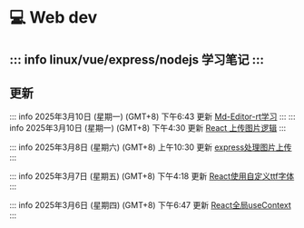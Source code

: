 # :computer: Web dev

::: info
linux/vue/express/nodejs 学习笔记
:::
---
## 更新    
::: info
2025年3月10日 (星期一) (GMT+8) 下午6:43
更新
[Md-Editor-rt学习](./前端笔记/React/Md-Editor-rt学习.md)
:::
::: info
2025年3月10日 (星期一) (GMT+8) 下午4:30
更新
[React 上传图片逻辑](./前端笔记/React/React%20上传图片逻辑.md)
:::

::: info
2025年3月8日 (星期六) (GMT+8) 上午10:30
更新
[express处理图片上传](./后端笔记/express处理图片上传.md)
:::

::: info
2025年3月7日 (星期五) (GMT+8) 下午4:18
更新
[React使用自定义ttf字体](./前端笔记/React/React%20使用自定义ttf字体.md)
:::

::: info
2025年3月6日 (星期四) (GMT+8) 下午6:47
更新 
[React全局useContext](./前端笔记/React/React全局useContext.md)
:::





